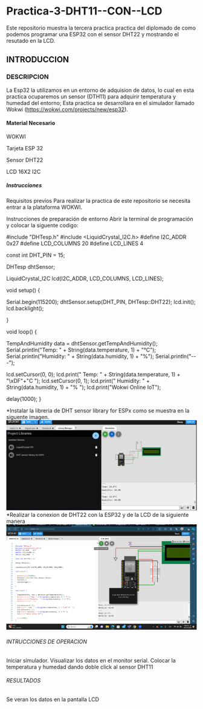 # Practica-3-DHT11--CON--LCD
Este repositorio muestra la tercera practica practica del diplomado de como podemos programar una ESP32 con el sensor DHT22 y mostrando el resutado en la LCD.
## INTRODUCCION
### DESCRIPCION
La Esp32 la utilizamos en un entorno de adquision de datos, lo cual en esta practica ocuparemos un sensor (DTH11) para adquirir temperatura y humedad del entorno; Esta practica se desarrollara en el simulador llamado Wokwi (https://wokwi.com/projects/new/esp32).
#### Material Necesario 
WOKWI

Tarjeta ESP 32

Sensor DHT22

LCD 16X2 I2C

##### Instrucciones
Requisitos previos Para realizar la practica de este repositorio se necesita entrar a la plataforma WOKWI.

Instrucciones de preparación de entorno Abrir la terminal de programación y colocar la siguente codigo:

#include "DHTesp.h" #include <LiquidCrystal_I2C.h> #define I2C_ADDR 0x27 #define LCD_COLUMNS 20 #define LCD_LINES 4

const int DHT_PIN = 15;

DHTesp dhtSensor;

LiquidCrystal_I2C lcd(I2C_ADDR, LCD_COLUMNS, LCD_LINES);

void setup() {

Serial.begin(115200); dhtSensor.setup(DHT_PIN, DHTesp::DHT22); lcd.init(); lcd.backlight();

}

void loop() {

TempAndHumidity data = dhtSensor.getTempAndHumidity(); Serial.println("Temp: " + String(data.temperature, 1) + "°C"); Serial.println("Humidity: " + String(data.humidity, 1) + "%"); Serial.println("---");

lcd.setCursor(0, 0); lcd.print(" Temp: " + String(data.temperature, 1) + "\xDF"+"C "); lcd.setCursor(0, 1); lcd.print(" Humidity: " + String(data.humidity, 1) + "% "); lcd.print("Wokwi Online IoT");

delay(1000); }

*Instalar la libreria de DHT sensor library for ESPx como se muestra en la siguente imagen.
![](https://github.com/ArmandoGl98/Practica-3-DHT11--CON--LCD/blob/main/Captura%20de%20pantalla%202023-12-21%20195253.png) 
*Realizar la conexion de DHT22 con la ESP32 y de la LCD de la siguiente manera
![](https://github.com/ArmandoGl98/Practica-3-DHT11--CON--LCD/blob/main/Captura%20de%20pantalla%202023-12-16%20093427.png)
###### INTRUCCIONES DE OPERACION
Iniciar simulador.
Visualizar los datos en el monitor serial.
Colocar la temperatura y humedad dando doble click al sensor DHT11
 ###### RESULTADOS
 Se veran los datos en la pantalla LCD
 

